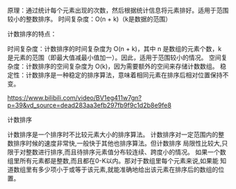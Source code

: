 原理：通过统计每个元素出现的次数，然后根据统计信息将元素排好。适用于范围较小的整数排序。 时间复杂度：O(n + k)（k是数据的范围）

计数排序的特点：

时间复杂度：计数排序的时间复杂度为 O(n + k)，其中 n 是数组的元素个数，k 是元素的范围（即最大值减最小值加一）。因此，适用于范围较小的情况。
空间复杂度：计数排序的空间复杂度为 O(k)，因为需要额外的空间来存储计数数组。
稳定性：计数排序是一种稳定的排序算法，意味着相同元素在排序后相对位置保持不变。


https://www.bilibili.com/video/BV1eg411w7gn?p=39&vd_source=dead283aa3efb297fb9f9c1d2b8e9fe8


计数排序

计数排序是一个排序时不比较元素大小的排序算法。
计数排序对一定范围内的整数排序时候的速度非常快,一般快于其他也排序算法。但计数排序
局限性比较大,只限于对整数进行排序,而且待排序元素值分布较连续、跨度小的情况。
如果一个数组里所有元素都是整数,而且都在0-K以内。那对于数组里每个元素来说,如果能
知道数组里有多少项小于或等于该元素,就能准确地给出该元素在排序后的数组的位置。
